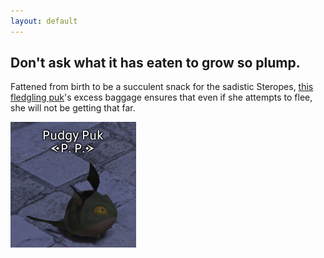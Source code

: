 ```yaml
---
layout: default
---
```

## Don't ask what it has eaten to grow so plump. 
Fattened from birth to be a succulent snack for the sadistic Steropes, [this fledgling puk](http://twitter.com/pamiejaige)'s excess baggage ensures that even if she attempts to flee, she will not be getting that far.


<img src="images/puk.png" alt="Pudgy puk.">
